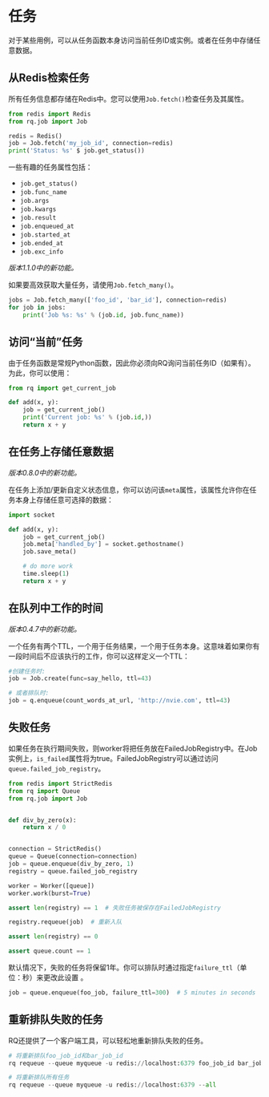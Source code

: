 # 任务

对于某些用例，可以从任务函数本身访问当前任务ID或实例。或者在任务中存储任意数据。

## 从Redis检索任务

所有任务信息都存储在Redis中。您可以使用`Job.fetch()`检查任务及其属性。

```python
from redis import Redis
from rq.job import Job

redis = Redis()
job = Job.fetch('my_job_id', connection=redis)
print('Status: %s' $ job.get_status())
```

一些有趣的任务属性包括：

- `job.get_status()`
- `job.func_name`
- `job.args`
- `job.kwargs`
- `job.result`
- `job.enqueued_at`
- `job.started_at`
- `job.ended_at`
- `job.exc_info`

*版本1.1.0中的新功能。*

如果要高效获取大量任务，请使用`Job.fetch_many()`。

```python
jobs = Job.fetch_many(['foo_id', 'bar_id'], connection=redis)
for job in jobs:
    print('Job %s: %s' % (job.id, job.func_name))
```

## 访问“当前”任务

由于任务函数是常规Python函数，因此你必须向RQ询问当前任务ID（如果有）。为此，你可以使用：

```python
from rq import get_current_job

def add(x, y):
    job = get_current_job()
    print('Current job: %s' % (job.id,))
    return x + y
```

## 在任务上存储任意数据

*版本0.8.0中的新功能。*

在任务上添加/更新自定义状态信息，你可以访问该`meta`属性，该属性允许你在任务本身上存储任意可选择的数据：

```python
import socket

def add(x, y):
    job = get_current_job()
    job.meta['handled_by'] = socket.gethostname()
    job.save_meta()

    # do more work
    time.sleep(1)
    return x + y
```

## 在队列中工作的时间

*版本0.4.7中的新功能。*

一个任务有两个TTL，一个用于任务结果，一个用于任务本身。这意味着如果你有一段时间后不应该执行的工作，你可以这样定义一个TTL：

```python
#创建任务时:
job = Job.create(func=say_hello, ttl=43)

# 或者排队时:
job = q.enqueue(count_words_at_url, 'http://nvie.com', ttl=43)
```

## 失败任务

如果任务在执行期间失败，则worker将把任务放在FailedJobRegistry中。在Job实例上，`is_failed`属性将为true。FailedJobRegistry可以通过访问`queue.failed_job_registry`。

```python
from redis import StrictRedis
from rq import Queue
from rq.job import Job


def div_by_zero(x):
    return x / 0


connection = StrictRedis()
queue = Queue(connection=connection)
job = queue.enqueue(div_by_zero, 1)
registry = queue.failed_job_registry

worker = Worker([queue])
worker.work(burst=True)

assert len(registry) == 1  # 失败任务被保存在FailedJobRegistry

registry.requeue(job)  # 重新入队

assert len(registry) == 0

assert queue.count == 1
```

默认情况下，失败的任务将保留1年。你可以排队时通过指定`failure_ttl`（单位：秒）来更改此设置 。

```python
job = queue.enqueue(foo_job, failure_ttl=300)  # 5 minutes in seconds
```

## 重新排队失败的任务

RQ还提供了一个客户端工具，可以轻松地重新排队失败的任务。

```python
# 将重新排队foo_job_id和bar_job_id
rq requeue --queue myqueue -u redis://localhost:6379 foo_job_id bar_job_id

# 将重新排队所有任务
rq requeue --queue myqueue -u redis://localhost:6379 --all
```